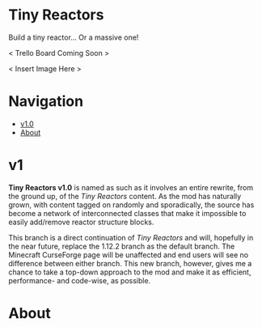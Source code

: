 # Tiny Reactors
Build a tiny reactor... Or a massive one!

< Trello Board Coming Soon >

< Insert Image Here >


# Navigation

* [v1.0](#v1)
* [About](#about)


# v1

__Tiny Reactors v1.0__ is named as such as it involves an entire rewrite, from the ground up, of the _Tiny Reactors_ content.  As the mod has naturally grown, with content tagged on randomly and sporadically, the source has become a network of interconnected classes that make it impossible to easily add/remove reactor structure blocks.

This branch is a direct continuation of _Tiny Reactors_ and will, hopefully in the near future, replace the 1.12.2 branch as the default branch.  The Minecraft CurseForge page will be unaffected and end users will see no difference between either branch.  This new branch, however, gives me a chance to take a top-down approach to the mod and make it as efficient, performance- and code-wise, as possible.


# About


